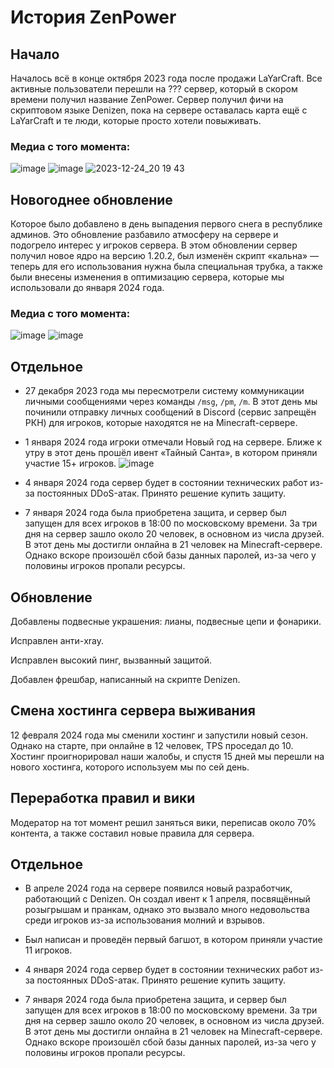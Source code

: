 # История ZenPower
## Начало
Началось всё в конце октября 2023 года после продажи LaYarCraft. Все активные пользователи перешли на ??? сервер, который в скором времени получил название ZenPower.
Сервер получил фичи на скриптовом языке Denizen, пока на сервере оставалась карта ещё с LaYarCraft и те люди, которые просто хотели повыживать.
### Медиа с того момента:
![image](https://github.com/user-attachments/assets/268ef819-1b4f-4268-a825-a8acc873bccf)
![image](https://github.com/user-attachments/assets/57341fc6-5a39-42ff-9433-6e4ff86e3ad0)
![2023-12-24_20 19 43](https://github.com/user-attachments/assets/4b1419a7-7d3c-4672-9b2b-5e3db3994552)


## Новогоднее обновление
Которое было добавлено в день выпадения первого снега в республике админов.
Это обновление разбавило атмосферу на сервере и подогрело интерес у игроков сервера.
В этом обновлении сервер получил новое ядро на версию 1.20.2, был изменён скрипт «кальна» — теперь для его использования нужна была специальная трубка, а также были внесены изменения в оптимизацию сервера, которые мы использовали до января 2024 года.
### Медиа с того момента:
![image](https://github.com/user-attachments/assets/a7213c28-5e6b-4436-8200-aeea056b667f)
![image](https://github.com/user-attachments/assets/3ced1867-edcd-4c82-9306-aa4acd2c5003)


## Отдельное
- 27 декабря 2023 года мы пересмотрели систему коммуникации личными сообщениями через команды `/msg`, `/pm`, `/m`. В этот день мы починили отправку личных сообщений в Discord (сервис запрещён РКН) для игроков, которые находятся не на Minecraft-сервере.

- 1 января 2024 года игроки отмечали Новый год на сервере. Ближе к утру в этот день прошёл ивент «Тайный Санта», в котором приняли участие 15+ игроков.
![image](https://github.com/user-attachments/assets/2e265a11-1b66-4c69-bec7-ea9a0e286141)


- 4 января 2024 года сервер будет в состоянии технических работ из-за постоянных DDoS-атак. Принято решение купить защиту.

- 7 января 2024 года была приобретена защита, и сервер был запущен для всех игроков в 18:00 по московскому времени. За три дня на сервер зашло около 20 человек, в основном из числа друзей. В этот день мы достигли онлайна в 21 человек на Minecraft-сервере. Однако вскоре произошёл сбой базы данных паролей, из-за чего у половины игроков пропали ресурсы.

## Обновление
Добавлены подвесные украшения: лианы, подвесные цепи и фонарики.

Исправлен анти-xray.

Исправлен высокий пинг, вызванный защитой.

Добавлен фрешбар, написанный на скрипте Denizen.

## Смена хостинга сервера выживания
12 февраля 2024 года мы сменили хостинг и запустили новый сезон. Однако на старте, при онлайне в 12 человек, TPS проседал до 10. Хостинг проигнорировал наши жалобы, и спустя 15 дней мы перешли на нового хостинга, которого используем мы по сей день.

## Переработка правил и вики
Модератор на тот момент решил заняться вики, переписав около 70% контента, а также составил новые правила для сервера.

## Отдельное
- В апреле 2024 года на сервере появился новый разработчик, работающий с Denizen. Он создал ивент к 1 апреля, посвящённый розыгрышам и пранкам, однако это вызвало много недовольства среди игроков из-за использования молний и взрывов.
- Был написан и проведён первый багшот, в котором приняли участие 11 игроков.


- 4 января 2024 года сервер будет в состоянии технических работ из-за постоянных DDoS-атак. Принято решение купить защиту.

- 7 января 2024 года была приобретена защита, и сервер был запущен для всех игроков в 18:00 по московскому времени. За три дня на сервер зашло около 20 человек, в основном из числа друзей. В этот день мы достигли онлайна в 21 человек на Minecraft-сервере. Однако вскоре произошёл сбой базы данных паролей, из-за чего у половины игроков пропали ресурсы.

